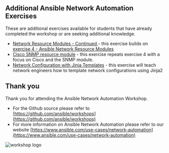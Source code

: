 ## Additional Ansible Network Automation Exercises

These are additional exercises available for students that have already completed the workshop or are seeking additional knowledge.

- [Network Resource Modules - Continued ](resource) - this exercise builds on [exercise 4 - Ansible Network Resource Modules](../4-resource-module)
- [Cisco SNMP resource module](4-resource-module-cisco) - this exercise repeats exercise 4 with a focus on Cisco and the SNMP module. 
- [Network Configuration with Jinja Templates](jinja) - this exercise will teach network engineers how to template network configurations using Jinja2


## Thank you

Thank you for attending the Ansible Network Automation Workshop.  

- For the Github source please refer to [https://github.com/ansible/workshops](https://github.com/ansible/workshops)
- For more information on Ansible Network Automation please refer to our website [https://www.ansible.com/use-cases/network-automation](https://www.ansible.com/use-cases/network-automation)

![workshop logo](https://github.com/ansible/workshops/blob/devel/images/Ansible-Workshop-Logo.png?raw=true)
